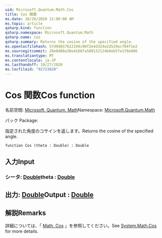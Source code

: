 ```yaml
---
uid: Microsoft.Quantum.Math.Cos
title: Cos 関数
ms.date: 10/26/2020 12:00:00 AM
ms.topic: article
qsharp.kind: function
qsharp.namespace: Microsoft.Quantum.Math
qsharp.name: Cos
qsharp.summary: Returns the cosine of the specified angle.
ms.openlocfilehash: 57d9d657622194c90f2e4d324e2d529acf84f1e2
ms.sourcegitcommit: 29e0d88a30e4166fa580132124b0eb57e1f0e986
ms.translationtype: MT
ms.contentlocale: ja-JP
ms.lasthandoff: 10/27/2020
ms.locfileid: "92723820"
---
```

# <a name="cos-function"></a><span data-ttu-id="ce45e-102">Cos 関数</span><span class="sxs-lookup"><span data-stu-id="ce45e-102">Cos function</span></span>

<span data-ttu-id="ce45e-103">名前空間: [Microsoft. Quantum. Math](xref:Microsoft.Quantum.Math)</span><span class="sxs-lookup"><span data-stu-id="ce45e-103">Namespace: [Microsoft.Quantum.Math](xref:Microsoft.Quantum.Math)</span></span>

<span data-ttu-id="ce45e-104">パック [](https://nuget.org/packages/)</span><span class="sxs-lookup"><span data-stu-id="ce45e-104">Package: [](https://nuget.org/packages/)</span></span>


<span data-ttu-id="ce45e-105">指定された角度のコサインを返します。</span><span class="sxs-lookup"><span data-stu-id="ce45e-105">Returns the cosine of the specified angle.</span></span>

```qsharp
function Cos (theta : Double) : Double
```


## <a name="input"></a><span data-ttu-id="ce45e-106">入力</span><span class="sxs-lookup"><span data-stu-id="ce45e-106">Input</span></span>

### <a name="theta--double"></a><span data-ttu-id="ce45e-107">シータ: [Double](xref:microsoft.quantum.lang-ref.double)</span><span class="sxs-lookup"><span data-stu-id="ce45e-107">theta : [Double](xref:microsoft.quantum.lang-ref.double)</span></span>





## <a name="output--double"></a><span data-ttu-id="ce45e-108">出力: [Double](xref:microsoft.quantum.lang-ref.double)</span><span class="sxs-lookup"><span data-stu-id="ce45e-108">Output : [Double](xref:microsoft.quantum.lang-ref.double)</span></span>



## <a name="remarks"></a><span data-ttu-id="ce45e-109">解説</span><span class="sxs-lookup"><span data-stu-id="ce45e-109">Remarks</span></span>

<span data-ttu-id="ce45e-110">詳細については、「 [Math. Cos](https://docs.microsoft.com/dotnet/api/system.math.cos) 」を参照してください。</span><span class="sxs-lookup"><span data-stu-id="ce45e-110">See [System.Math.Cos](https://docs.microsoft.com/dotnet/api/system.math.cos) for more details.</span></span>